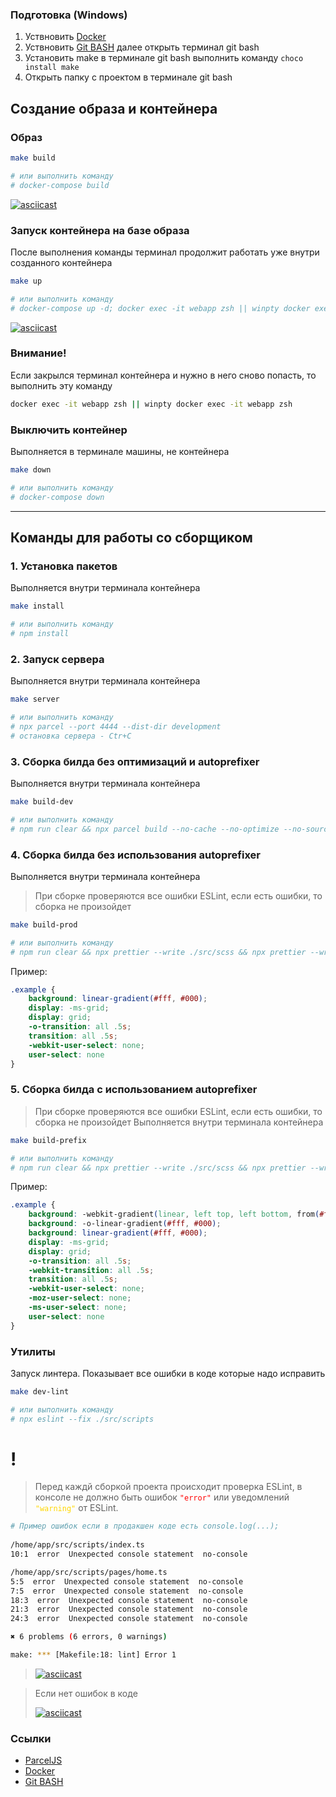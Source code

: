 ### Подготовка (Windows)
1. Уствновить [Docker](https://www.docker.com/get-started/)
2. Уствновить [Git BASH](https://gitforwindows.org) далее открыть терминал git bash 
3. Установить make в терминале git bash выполнить команду ```choco install make```
4. Открыть папку с проектом в терминале git bash



## Создание образа и контейнера

### Образ
```bash
make build

# или выполнить команду 
# docker-compose build
```
[![asciicast](https://asciinema.org/a/8ceLqSVqB4VvB68hlivoOQAPh.svg)](https://asciinema.org/a/8ceLqSVqB4VvB68hlivoOQAPh)

### Запуск контейнера на базе образа
После выполнения команды терминал продолжит работать уже внутри созданного контейнера
```bash
make up

# или выполнить команду
# docker-compose up -d; docker exec -it webapp zsh || winpty docker exec -it webapp zsh
```
[![asciicast](https://asciinema.org/a/PhFBstDo8t0IQpwxMxghcqlht.svg)](https://asciinema.org/a/PhFBstDo8t0IQpwxMxghcqlht)

### Внимание!
Если закрылся терминал контейнера и нужно в него сново попасть, то выполнить эту команду
```bash
docker exec -it webapp zsh || winpty docker exec -it webapp zsh
```

### Выключить контейнер
Выполняется в терминале машины, не контейнера
```bash
make down

# или выполнить команду
# docker-compose down
```

----

## Команды для работы со сборщиком

### 1. Установка пакетов
Выполняется внутри терминала контейнера
```bash
make install

# или выполнить команду
# npm install
```

### 2. Запуск сервера
Выполняется внутри терминала контейнера
```bash
make server

# или выполнить команду
# npx parcel --port 4444 --dist-dir development
# остановка сервера - Ctr+C
```

### 3. Сборка билда без оптимизаций и autoprefixer
Выполняется внутри терминала контейнера
```bash
make build-dev

# или выполнить команду
# npm run clear && npx parcel build --no-cache --no-optimize --no-source-maps --public-url ./
```

### 4. Сборка билда без использования autoprefixer
Выполняется внутри терминала контейнера
> При сборке проверяются все ошибки ESLint, если есть ошибки, то сборка не произойдет
```bash
make build-prod

# или выполнить команду
# npm run clear && npx prettier --write ./src/scss && npx prettier --write ./src/scripts && npx eslint --fix ./src/scripts && npx parcel build --no-cache --public-url ./
```

Пример:
```css
.example {
    background: linear-gradient(#fff, #000);
    display: -ms-grid;
    display: grid;
    -o-transition: all .5s;
    transition: all .5s;
    -webkit-user-select: none;
    user-select: none
}
```

### 5. Сборка билда c использованием autoprefixer
> При сборке проверяются все ошибки ESLint, если есть ошибки, то сборка не произойдет
Выполняется внутри терминала контейнера
```bash
make build-prefix

# или выполнить команду
# npm run clear && npx prettier --write ./src/scss && npx prettier --write ./src/scripts && npx eslint --fix ./src/scripts && npx parcel build --no-cache --public-url ./ && npm run prefixer
```

Пример:
```css
.example {
    background: -webkit-gradient(linear, left top, left bottom, from(#fff), to(#000));
    background: -o-linear-gradient(#fff, #000);
    background: linear-gradient(#fff, #000);
    display: -ms-grid;
    display: grid;
    -o-transition: all .5s;
    -webkit-transition: all .5s;
    transition: all .5s;
    -webkit-user-select: none;
    -moz-user-select: none;
    -ms-user-select: none;
    user-select: none
}
```

### Утилиты
Запуск линтера. Показывает все ошибки в коде которые надо исправить
```bash
make dev-lint

# или выполнить команду
# npx eslint --fix ./src/scripts
```

# !
> Перед каждй сборкой проекта происходит проверка ESLint,
> в консоле не должно быть ошибок <code style="color:red">"error"</code>
> или уведомлений <code style="color:gold">"warning"</code> от ESLint.

```bash
# Пример ошибок если в продакшен коде есть console.log(...);
 
/home/app/src/scripts/index.ts
10:1  error  Unexpected console statement  no-console

/home/app/src/scripts/pages/home.ts
5:5  error  Unexpected console statement  no-console
7:5  error  Unexpected console statement  no-console
18:3  error  Unexpected console statement  no-console
21:3  error  Unexpected console statement  no-console
24:3  error  Unexpected console statement  no-console

✖ 6 problems (6 errors, 0 warnings)

make: *** [Makefile:18: lint] Error 1
```
> [![asciicast](https://asciinema.org/a/ZEQntepzVe6q8ydUkE5DV4wTb.svg)](https://asciinema.org/a/ZEQntepzVe6q8ydUkE5DV4wTb)


> Если нет ошибок в коде
> 
> [![asciicast](https://asciinema.org/a/v9dBV9U7zmkOfJNPksKHLyjhx.svg)](https://asciinema.org/a/v9dBV9U7zmkOfJNPksKHLyjhx)

### Ссылки
- [ParcelJS](https://parceljs.org/getting-started/webapp)
- [Docker](https://www.docker.com/get-started/)
- [Git BASH](https://gitforwindows.org)
